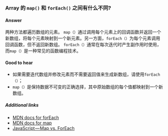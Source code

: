 ### Array 的 `map()` 和 `forEach()` 之间有什么不同?

#### Answer

两种方法都遍历数组的元素。 `map（）`通过调用每个元素上的回调函数并返回一个新数组，将每个元素映射到一个新元素。另一方面，`forEach（）`为每个元素调用回调函数，但不返回新数组。 `forEach（）`通常在每次迭代时产生副作用时使用，而`map（）`是一种常见的函数编程技术。

#### Good to hear

* 如果需要迭代数组并修改元素而不需要返回值来生成新数组，请使用`forEach（）`；
* `map（）`是保持数据不可变的正确选择，其中原始数组的每个值都映射到一个新数组。

##### Additional links

* [MDN docs for forEach](https://developer.mozilla.org/en-US/docs/Web/JavaScript/Reference/Global_Objects/Array/forEach)
* [MDN docs for map](https://developer.mozilla.org/en-US/docs/Web/JavaScript/Reference/Global_Objects/Array/map)
* [JavaScript — Map vs. ForEach](https://codeburst.io/javascript-map-vs-foreach-f38111822c0f)

<!-- tags: (javascript) -->

<!-- expertise: (1) -->
